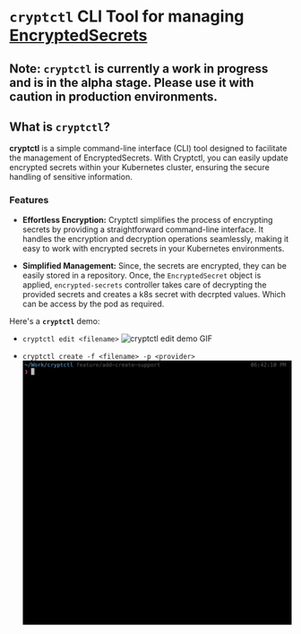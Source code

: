 # `cryptctl` CLI Tool for managing [EncryptedSecrets](https://github.com/shubhindia/encrypted-secrets)

## Note: `cryptctl` is currently a work in progress and is in the alpha stage. Please use it with caution in production environments.
## What is `cryptctl`?

**cryptctl** is a simple command-line interface (CLI) tool designed to facilitate the management of EncryptedSecrets.
With Cryptctl, you can easily update encrypted secrets within your Kubernetes cluster, ensuring the secure handling of sensitive information.

### Features
- **Effortless Encryption:** Cryptctl simplifies the process of encrypting secrets by providing a straightforward command-line interface. It handles the encryption and decryption operations seamlessly, making it easy to work with encrypted secrets in your Kubernetes environments.

- **Simplified Management:** Since, the secrets are encrypted, they can be easily stored in a repository. Once, the `EncryptedSecret` object is applied, `encrypted-secrets` controller takes care of decrypting the provided secrets and creates a k8s secret with decrpted values. Which can be access by the pod as required.


Here's a **`cryptctl`** demo:

- `cryptctl edit <filename>`
![cryptctl edit demo GIF](img/cryptctl-edit-demo.gif)

- `cryptctl create -f <filename> -p <provider>`
![cryptctl edit demo GIF](img/cryptctl-create-demo.gif)